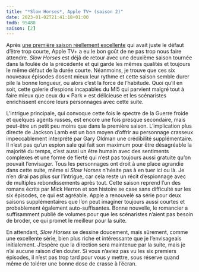 ```yaml
---
title: "*Slow Horses*, Apple TV+ (saison 2)"
date: 2023-01-02T21:41:18+01:00
tmdb: 95480 
saison: [2]
---
```


Après [une première saison réellement excellente](https://nicolasfurno.fr/serie/slow-horses-apple-tv+/) qui avait juste le défaut d’être trop courte, Apple TV+ a eu le bon goût de ne pas trop nous faire attendre. *Slow Horses* est déjà de retour avec une deuxième saison tournée dans la foulée de la précédente et qui garde les mêmes qualités et toujours le même défaut de la durée courte. Néanmoins, je trouve que ces six nouveaux épisodes dosent mieux leur rythme et cette saison semble durer pile la bonne longueur, ou alors c’est la force de l’habitude. Quoi qu’il en soit, cette galerie d’espions incapables du MI5 qui parvient malgré tout à faire mieux que ceux du « Park » est délicieuse et les scénaristes enrichissent encore leurs personnages avec cette suite. 

L’intrigue principale, qui convoque cette fois le spectre de la Guerre froide et quelques agents russes, est encore une fois presque secondaire, mais peut-être un petit peu moins que dans la première saison. L’implication plus directe de Jackson Lamb est un bon moyen d’offrir au personnage crasseux impeccablement interprété par Gary Oldman une crédibilité supplémentaire. Il n’est pas qu’un espion sale qui fait son maximum pour être désagréable la majorité du temps, c’est aussi un être humain avec des sentiments complexes et une forme de fierté qui n’est pas toujours aussi gratuite qu’on pouvait l’envisager. Tous les personnages ont droit à une place agrandie dans cette suite, même si *Slow Horses* n’hésite pas à en tuer ici ou là. Je n’en dirai pas plus sur l’intrigue, car cela reste un récit d’espionnage avec de multiples rebondissements après tout. Cette saison reprend l’un des romans écrits par Mick Herron et son histoire se case sans difficulté sur les six épisodes, ce qui est agréable. Apple a renouvelé sa série pour deux saisons supplémentaires que l’on peut imaginer toujours aussi courtes et probablement également auto-suffisantes. Bonne nouvelle, le romancier a suffisamment publié de volumes pour que les scénaristes n’aient pas besoin de broder, ce qui promet le meilleur pour la suite.

En attendant, *Slow Horses* se dessine doucement, mais sûrement, comme une excellente série, bien plus riche et intéressante que je l’envisageais initialement. J’espère que la direction sera maintenue par la suite, mais je n’ai aucune raison d’en douter. Si vous n’aviez pas vu les six premiers épisodes, il n’est pas trop tard pour vous y mettre, sous réserve quand même de tolérer une bonne dose de crasse à l’écran. 


